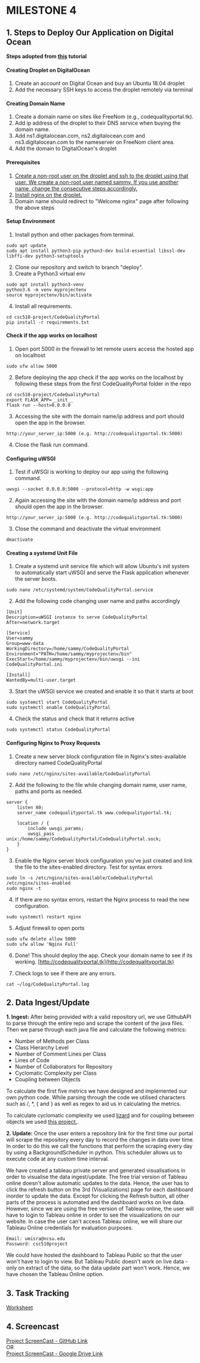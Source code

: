 
# MILESTONE 4

## 1. Steps to Deploy Our Application on Digital Ocean
**Steps adopted from [this](https://www.digitalocean.com/community/tutorials/how-to-serve-flask-applications-with-uswgi-and-nginx-on-ubuntu-18-04) tutorial** 

#### Creating Droplet on DigitalOcean
1. Create an account on Digital Ocean and buy an Ubuntu 18.04 droplet
2. Add the necessary SSH keys to access the droplet remotely via terminal

#### Creating Domain Name
1. Create a domain name on sites like FreeNom (e.g., codequalityportal.tk). 
2. Add ip address of the droplet to their DNS service when buying the domain name.
3. Add ns1.digitalocean.com, ns2.digitalocean.com and ns3.digitalocean.com to the nameserver on FreeNom client area.
4. Add the domain to DigitalOcean's droplet

#### Prerequisites
1. [Create a non-root user on the droplet and ssh to the droplet using that user. We create a non-root user named sammy. If you use another name, change the consecutive steps accordingly.](https://www.digitalocean.com/community/tutorials/initial-server-setup-with-ubuntu-18-04)
2. [Install nginx on the droplet.](https://www.digitalocean.com/community/tutorials/how-to-install-nginx-on-ubuntu-18-04)
3. Domain name should redirect to "Welcome nginx" page after following the above steps

#### Setup Environment
1. Install python and other packages from terminal.
```
sudo apt update
sudo apt install python3-pip python3-dev build-essential libssl-dev libffi-dev python3-setuptools
```
2. Clone our repository and switch to branch "deploy".
3. Create a Python3 virtual env
```
sudo apt install python3-venv
python3.6 -m venv myprojectenv
source myprojectenv/bin/activate
```
4. Install all requirements.
```
cd csc510-project/CodeQualityPortal
pip install -r requirements.txt
```

#### Check if the app works on localhost
1. Open port 5000 in the firewall to let remote users access the hosted app on localhost
```
sudo ufw allow 5000
```
2. Before deploying the app check if the app works on the localhost by following these steps from the first CodeQualityPortal folder in the repo
```
cd csc510-project/CodeQualityPortal
export FLASK_APP=__init__
flask run --host=0.0.0.0
```
3. Accessing the site with the domain name/ip address and port should open the app in the browser.
```
http://your_server_ip:5000 (e.g. http://codequalityportal.tk:5000)
```
4. Close the flask run command.

#### Configuring uWSGI
1. Test if uWSGI is working to deploy our app using the following command.
```
uwsgi --socket 0.0.0.0:5000 --protocol=http -w wsgi:app
```
2. Again accessing the site with the domain name/ip address and port should open the app in the browser.
```
http://your_server_ip:5000 (e.g. http://codequalityportal.tk:5000)
```
3. Close the command and deactivate the virtual environment
```
deactivate
```

#### Creating a systemd Unit File
1. Create a systemd unit service file which will allow Ubuntu's init system to automatically start uWSGI and serve the Flask application whenever the server boots.
```
sudo nano /etc/systemd/system/CodeQualityPortal.service
```
2. Add the following code changing user name and paths accordingly
```
[Unit]
Description=uWSGI instance to serve CodeQualityPortal
After=network.target

[Service]
User=sammy
Group=www-data
WorkingDirectory=/home/sammy/CodeQualityPortal
Environment="PATH=/home/sammy/myprojectenv/bin"
ExecStart=/home/sammy/myprojectenv/bin/uwsgi --ini CodeQualityPortal.ini

[Install]
WantedBy=multi-user.target
```
3. Start the uWSGI service we created and enable it so that it starts at boot
```
sudo systemctl start CodeQualityPortal
sudo systemctl enable CodeQualityPortal
```
4. Check the status and check that it returns active
```
sudo systemctl status CodeQualityPortal
```

#### Configuring Nginx to Proxy Requests
1. Create a new server block configuration file in Nginx's sites-available directory named CodeQualityPortal
```
sudo nano /etc/nginx/sites-available/CodeQualityPortal
```
2. Add the following to the file while changing domain name, user name, paths and ports as needed. 
```
server {
    listen 80;
    server_name codequalityportal.tk www.codequalityportal.tk;

    location / {
        include uwsgi_params;
        uwsgi_pass unix:/home/sammy/CodeQualityPortal/CodeQualityPortal.sock;
    }
}
```
3. Enable the Nginx server block configuration you've just created and link the file to the sites-enabled directory. Test for syntax errors
```
sudo ln -s /etc/nginx/sites-available/CodeQualityPortal /etc/nginx/sites-enabled
sudo nginx -t
```
4. If there are no syntax errors, restart the Nginx process to read the new configuration.
```
sudo systemctl restart nginx
```
5. Adjust firewall to open ports
```
sudo ufw delete allow 5000
sudo ufw allow 'Nginx Full'
```
6. Done! This should deploy the app. Check your domain name to see if its working. [http://codequalityportal.tk](http://codequalityportal.tk)

7. Check logs to see if there are any errors.
```
cat ~/log/CodeQualityPortal.log
```

## 2. Data Ingest/Update

**1. Ingest:** After being provided with a valid repository url, we use GithubAPI to parse through the entire repo and scrape the content of the java files. Then we parse through each java file and calculate the following metrics:
-   Number of Methods per Class
-   Class Hierarchy Level
-   Number of Comment Lines per Class
-   Lines of Code
-   Number of Collaborators for Repository
-   Cyclomatic Complexity per Class
-   Coupling between Objects

To calculate the first five metrics we have designed and implemented our own python code. While parsing through the code we utilised characters such as /, *, { and } as well as regex to aid us in calculating the metrics.

To calculate cyclomatic complexity we used [lizard](https://github.com/terryyin/lizard) and for coupling between objects we used [this project.](https://github.com/mauricioaniche/ck).

**2. Update:** Once the user enters a repository link for the first time our portal will scrape the repository every day to record the changes in data over time. In order to do this we call the functions that perform the scraping every day by using a BackgroundScheduler in python. This scheduler allows us to execute code at any custom time interval. 

We have created a tableau private server and generated visualisations in order to visualise the data ingest/update. The free trial version of Tableau online doesn't allow automatic updates to the data. Hence, the user has to click the refresh button on the 3rd (Visualizations) page for each dashboard inorder to update the data. Except for clicking the Refresh button, all other parts of the process is automated and the dashboard works on live data. However, since we are using the free version of Tableau online, the user will have to login to Tableau online in order to see the visualizations on our website. In case the user can't access Tableau online, we will share our Tableau Online credentials for evaluation purposes.

```
Email: umisra@ncsu.edu
Password: csc510project
```

We could have hosted the dashboard to Tableau Public so that the user won't have to login to view. But Tableau Public doesn't work on live data - only on extract of the data, so the data update part won't work. Hence, we have chosen the Tableau Online option.

## 3. Task Tracking
[Worksheet](https://github.ncsu.edu/umisra/csc510-project/blob/master/WORKSHEET.md)


## 4. Screencast

[Project ScreenCast - GitHub Link](https://github.ncsu.edu/umisra/csc510-project/blob/master/Screencast%20-%20Milestone4.mp4)
</br>OR</br>
[Project ScreenCast - Google Drive Link](https://drive.google.com/file/d/12w6R3emzcX8scEt6BVkTMrpeO_WK4sWU/view?usp=sharing)


 
     
     
     
   
     
    

